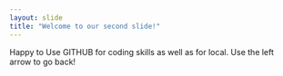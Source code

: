 ```yaml
---
layout: slide
title: "Welcome to our second slide!"
---
```

Happy to Use GITHUB for coding skills as well as for local.
Use the left arrow to go back!

